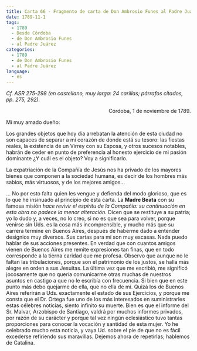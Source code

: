 ```yaml
---
title: Carta 66 - Fragmento de carta de Don Ambrosio Funes al Padre Juárez (Córdoba, 1 de noviembre de 1789).
date: 1789-11-1
tags:
  - 1789
  - Desde Córdoba
  - de Don Ambrosio Funes
  - al Padre Juárez
categories:
  - 1789
  - de Don Ambrosio Funes
  - al Padre Juárez
language:
  - es
---
```

_Cf. ASR 275-298 (en castellano, muy larga: 24 carillas; párrafos citados, pp. 275, 292)._

<div align="right">
Córdoba, 1 de noviembre de 1789.
</div>

Mi muy amado dueño:

Los grandes objetos que hoy día arrebatan la atención de esta ciudad no son capaces de separar a mi corazón de donde está su tesoro: las fiestas reales, la existencia de un Virrey con su Esposa, y otros sucesos notables, habrán de ceder en punto de preferencia al honesto ejercicio de mi pasión dominante ¿Y cuál es el objeto? Voy a significarlo.

La expatriación de la Compañía de Jesús nos ha privado de los mayores bienes que componen a la sociedad humana, es decir de los hombres más sabios, más virtuosos, y de los mejores amigos...

... No por esto falta quien les vengue y defienda del modo glorioso, que es lo que he insinuado al principio de esta carta. La __Madre Beata__ con su famosa misión _hace revivir el espíritu de la Compañía: su continuación en esta obra no padece la menor alteración._ Dicen que se restituye a su patria; yo lo dudo y, a veces, no lo creo, si no es que sea para volver, porque venirse sin Uds. es la cosa más incomprensible, y mucho más que su carrera termine en Buenos Aires, después de haberme dado a entender designios muy diversos. Sus cartas para mí son muy escasas. Nada puedo hablar de sus acciones presentes. En verdad que con cuantos amigos vienen de Buenos Aires me remite expresiones tan finas, que en todo corresponde a la tierna caridad que me profesa. Observo que aunque no le faltan las tribulaciones, porque son el patrimonio de los justos, se halla más alegre en orden a sus Jesuitas. La última vez que me escribió, me significó jocosamente que no quería comunicarme otras muchas de nuestros asuntos en castigo a que no le escribía con frecuencia. Si bien que en este punto más debo quejarme de ella, que no ella de mí. Quizá los de Buenos Aires referirán a Uds. exactamente el estado de sus Ejercicios, y porque me consta que el Dr. Ortega fue uno de los más interesados en suministrarles estas célebres noticias, siento infinito su muerte. Bien es que el informe del Sr. Malvar, Arzobispo de Santiago, valdrá por muchos informes privados, por razón de su carácter y porque tal vez ningún eclesiástico tuvo tantas proporciones para conocer la vocación y santidad de esta mujer. Yo he celebrado mucho esta noticia, y vaya Ud. sobre el pie de que no es fácil excederse refiriendo sus maravillas. Dejemos ahora de repetirlas; hablemos de Catalina.
